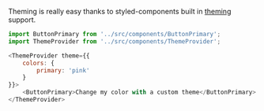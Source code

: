 Theming is really easy thanks to styled-components built in [theming](https://www.styled-components.com/docs/advanced#theming) support.

```javascript
import ButtonPrimary from '../src/components/ButtonPrimary';
import ThemeProvider from '../src/components/ThemeProvider';

<ThemeProvider theme={{
    colors: {
        primary: 'pink'
    }
}}>
    <ButtonPrimary>Change my color with a custom theme</ButtonPrimary>
</ThemeProvider>
```
